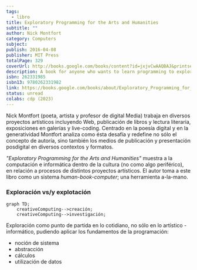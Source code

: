 ```yaml
---
tags:
  - libro
title: Exploratory Programming for the Arts and Humanities
subtitle: ""
author: Nick Montfort
category: Computers
subject: 
publish: 2016-04-08
publisher: MIT Press
totalPage: 329
coverUrl: http://books.google.com/books/content?id=jxjvCwAAQBAJ&printsec=frontcover&img=1&zoom=1&edge=curl&source=gbs_api
description: A book for anyone who wants to learn programming to explore and create, with exercises and projects to help the reader learn by doing. This book introduces programming to readers with a background in the arts and humanities; there are no prerequisites, and no knowledge of computation is assumed. In it, Nick Montfort reveals programming to be not merely a technical exercise within given constraints but a tool for sketching, brainstorming, and inquiring about important topics. He emphasizes programming's exploratory potential—its facility to create new kinds of artworks and to probe data for new ideas. The book is designed to be read alongside the computer, allowing readers to program while making their way through the chapters. It offers practical exercises in writing and modifying code, beginning on a small scale and increasing in substance. In some cases, a specification is given for a program, but the core activities are a series of “free projects,” intentionally underspecified exercises that leave room for readers to determine their own direction and write different sorts of programs. Throughout the book, Montfort also considers how computation and programming are culturally situated—how programming relates to the methods and questions of the arts and humanities. The book uses Python and Processing, both of which are free software, as the primary programming languages.
isbn: 262331985
isbn13: 9780262331982
link: https://books.google.com/books/about/Exploratory_Programming_for_the_Arts_and.html?hl=&id=jxjvCwAAQBAJ
status: unread
colabs: cdp (2023)
---
```



Nick Montfort (poeta, artista y profesor de digital Media) trabaja en diversos proyectos artísticos incluyendo Web, publicación de libros y lectura literaria, exposiciones en galerías y live-coding.
Centrado en la poesía digital y en la generatividad Montfort analiza como ésta desafía y redefine no sólo el concepto de autoría, sino también los medios de publicación y presentación posdigital en diversos contextos y formatos.

*"Exploratory Programming for the Arts and Humanities"* muestra a la computación e informática dentro de la cultura (no como algo periférico), en relación a procesos de distintos proyectos artísticos. El autor toma a este libro como un sistema *human-book-computer*; una herramienta a-la-mano.

### Exploración vs/y explotación

```mermaid
graph TD;
    creativeComputing-->creación;
    creativeComputing-->investigación;
```
Exploración como punto de partida en lo cotidiano, no sólo en lo artístico - informático, pudiendo aplicar los fundamentos de la programación:

- noción de sistema
- abstracción
- cálculos
- utilización de datos